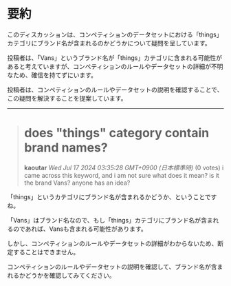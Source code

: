 # 要約 
このディスカッションは、コンペティションのデータセットにおける「things」カテゴリにブランド名が含まれるのかどうかについて疑問を呈しています。

投稿者は、「Vans」というブランド名が「things」カテゴリに含まれる可能性があると考えていますが、コンペティションのルールやデータセットの詳細が不明なため、確信を持てずにいます。

投稿者は、コンペティションのルールやデータセットの説明を確認することで、この疑問を解決することを提案しています。 


---
> # does "things" category contain brand names?
> **kaoutar** *Wed Jul 17 2024 03:35:28 GMT+0900 (日本標準時)* (0 votes)
> i came across this keyword, and i am not sure what does it mean? is it the brand Vans? anyone has an idea?

「things」というカテゴリにブランド名が含まれるかどうか、ということですね。

「Vans」はブランド名なので、もし「things」カテゴリにブランド名が含まれるのであれば、Vansも含まれる可能性があります。

しかし、コンペティションのルールやデータセットの詳細がわからないため、断定することはできません。

コンペティションのルールやデータセットの説明を確認して、ブランド名が含まれるかどうかを確認してみてください。 


